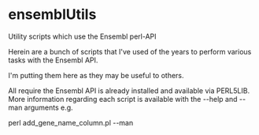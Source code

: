 # ensemblUtils
Utility scripts which use the Ensembl perl-API

Herein are a bunch of scripts that I've used of the years to perform 
various tasks with the Ensembl API.

I'm putting them here as they may be useful to others.

All require the Ensembl API is already installed and available via 
PERL5LIB. More information regarding each script is available with
the --help and --man arguments e.g.

  perl add_gene_name_column.pl --man


